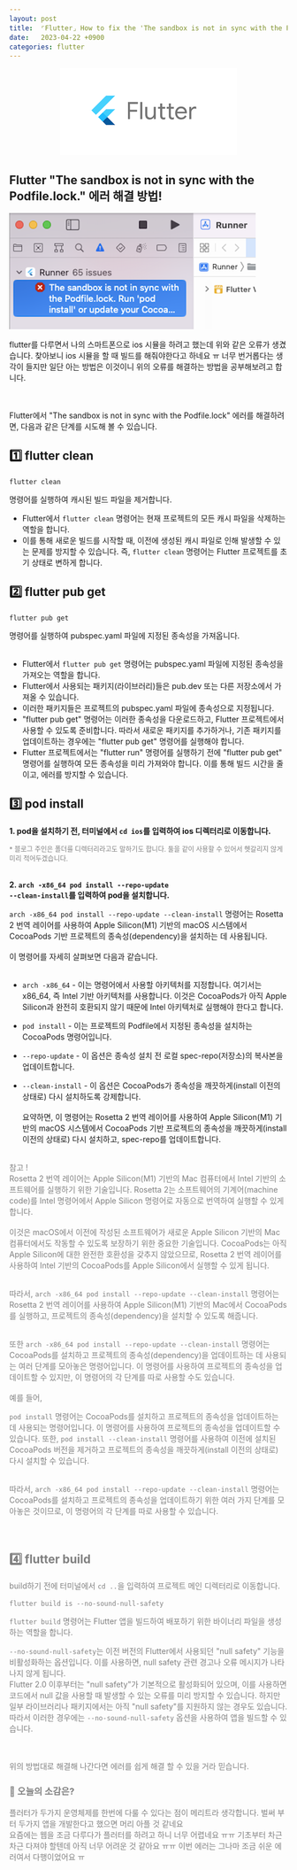 ```yaml
---
layout: post
title:  ⌜Flutter⌟ How to fix the 'The sandbox is not in sync with the Podfile.lock' error in Flutter
date:   2023-04-22 +0900
categories: flutter
---
```


<!-- 똑같은 카테고리여서 post 4 사진 그대로 가져왔음-->
<center>
  <img src="https://github.com/201960003/study_blog/blob/main/img/post8/flutter.png?raw=true" alt="main 사진">
</center>

## Flutter "The sandbox is not in sync with the Podfile.lock." 에러 해결 방법!
<img src="https://github.com/201960003/study_blog/blob/main/img/post8/error.png?raw=true" alt="main 사진">

flutter를 다루면서 나의 스마트폰으로 ios 시뮬을 하려고 했는데 위와 같은 오류가 생겼습니다. 찾아보니 ios 시뮬을 할 때 빌드를 해줘야한다고 하네요 ㅠ 너무 번거롭다는 생각이 들지만 일단 아는 방법은 이것이니 위의 오류를 해결하는 방법을 공부해보려고 합니다.
<br>
<br>
<br>

Flutter에서 "The sandbox is not in sync with the Podfile.lock" 에러를 해결하려면, 다음과 같은 단계를 시도해 볼 수 있습니다.

## 1️⃣ flutter clean
```
flutter clean
```

명령어를 실행하여 캐시된 빌드 파일을 제거합니다.

* Flutter에서 `flutter clean` 명령어는 현재 프로젝트의 모든 캐시 파일을 삭제하는 역할을 합니다.
* 이를 통해 새로운 빌드를 시작할 때, 이전에 생성된 캐시 파일로 인해 발생할 수 있는 문제를 방지할 수 있습니다. 즉, `flutter clean` 명령어는 Flutter 프로젝트를 초기 상태로 변하게 합니다.

## 2️⃣ flutter pub get
```
flutter pub get
```

명령어를 실행하여 pubspec.yaml 파일에 지정된 종속성을 가져옵니다.
<br><br>

* Flutter에서 `flutter pub get` 명령어는 pubspec.yaml 파일에 지정된 종속성을 가져오는 역할을 합니다. 
* Flutter에서 사용되는 패키지(라이브러리)들은 pub.dev 또는 다른 저장소에서 가져올 수 있습니다.
* 이러한 패키지들은 프로젝트의 pubspec.yaml 파일에 종속성으로 지정됩니다. 
* "flutter pub get" 명령어는 이러한 종속성을 다운로드하고, Flutter 프로젝트에서 사용할 수 있도록 준비합니다. 따라서 새로운 패키지를 추가하거나, 기존 패키지를 업데이트하는 경우에는 "flutter pub get" 명령어를 실행해야 합니다. 
* Flutter 프로젝트에서는 "flutter run" 명령어를 실행하기 전에 "flutter pub get" 명령어를 실행하여 모든 종속성을 미리 가져와야 합니다. 이를 통해 빌드 시간을 줄이고, 에러를 방지할 수 있습니다.

## 3️⃣ pod install

__1. pod을 설치하기 전, 터미널에서 <code>cd ios</code>를 입력하여 ios 디렉터리로 이동합니다.__

<span style="font-size:12px; color:gray">
* 블로그 주인은 폴더를 디렉터리라고도 말하기도 합니다. 둘을 같이 사용할 수 있어서 헷갈리지 않게 미리 적어두겠습니다.
</span>
<br><br>

__2. <code>arch -x86_64 pod install --repo-update --clean-install</code>를 입력하여 pod을 설치합니다.__

`arch -x86_64 pod install --repo-update --clean-install` 명령어는 Rosetta 2 번역 레이어를 사용하여 Apple Silicon(M1) 기반의 macOS 시스템에서 CocoaPods 기반 프로젝트의 종속성(dependency)을 설치하는 데 사용됩니다.
<br><br>
이 명령어를 자세히 살펴보면 다음과 같습니다.
<br><br>

- `arch -x86_64` - 이는 명령어에서 사용할 아키텍처를 지정합니다. 여기서는 x86_64, 즉 Intel 기반 아키텍처를 사용합니다. 이것은 CocoaPods가 아직 Apple Silicon과 완전히 호환되지 않기 때문에 Intel 아키텍처로 실행해야 한다고 합니다.


- `pod install` - 이는 프로젝트의 Podfile에서 지정된 종속성을 설치하는 CocoaPods 명령어입니다.

- `--repo-update` - 이 옵션은 종속성 설치 전 로컬 spec-repo(저장소)의 복사본을 업데이트합니다.

- `--clean-install` - 이 옵션은 CocoaPods가 종속성을 깨끗하게(install 이전의 상태로) 다시 설치하도록 강제합니다.
<br><br>
요약하면, 이 명령어는 Rosetta 2 번역 레이어를 사용하여 Apple Silicon(M1) 기반의 macOS 시스템에서 CocoaPods 기반 프로젝트의 종속성을 깨끗하게(install 이전의 상태로) 다시 설치하고, spec-repo를 업데이트합니다.
<br><br>

<span style="color: gray;">
참고 !<br>
Rosetta 2 번역 레이어는 Apple Silicon(M1) 기반의 Mac 컴퓨터에서 Intel 기반의 소프트웨어를 실행하기 위한 기술입니다. Rosetta 2는 소프트웨어의 기계어(machine code)를 Intel 명령어에서 Apple Silicon 명령어로 자동으로 번역하여 실행할 수 있게 합니다.
<br><br>
이것은 macOS에서 이전에 작성된 소프트웨어가 새로운 Apple Silicon 기반의 Mac 컴퓨터에서도 작동할 수 있도록 보장하기 위한 중요한 기술입니다. CocoaPods는 아직 Apple Silicon에 대한 완전한 호환성을 갖추지 않았으므로, Rosetta 2 번역 레이어를 사용하여 Intel 기반의 CocoaPods를 Apple Silicon에서 실행할 수 있게 됩니다.
<br><br>

따라서, `arch -x86_64 pod install --repo-update --clean-install` 명령어는 Rosetta 2 번역 레이어를 사용하여 Apple Silicon(M1) 기반의 Mac에서 CocoaPods를 실행하고, 프로젝트의 종속성(dependency)을 설치할 수 있도록 해줍니다.
</span>
<br><br>

또한 `arch -x86_64 pod install --repo-update --clean-install` 명령어는 CocoaPods를 설치하고 프로젝트의 종속성(dependency)을 업데이트하는 데 사용되는 여러 단계를 모아놓은 명령어입니다. 이 명령어를 사용하여 프로젝트의 종속성을 업데이트할 수 있지만, 이 명령어의 각 단계를 따로 사용할 수도 있습니다.
<br><br>
예를 들어,

`pod install` 명령어는 CocoaPods를 설치하고 프로젝트의 종속성을 업데이트하는 데 사용되는 명령어입니다.
이 명령어를 사용하여 프로젝트의 종속성을 업데이트할 수 있습니다.
또한, `pod install --clean-install` 명령어를 사용하여 이전에 설치된 CocoaPods 버전을 제거하고 프로젝트의 종속성을 깨끗하게(install 이전의 상태로) 다시 설치할 수 있습니다.
<br><br>

따라서, `arch -x86_64 pod install --repo-update --clean-install` 명령어는 CocoaPods를 설치하고 프로젝트의 종속성을 업데이트하기 위한 여러 가지 단계를 모아놓은 것이므로, 이 명령어의 각 단계를 따로 사용할 수 있습니다.
<br>
<br>
<br>

## 4️⃣ flutter build
build하기 전에 터미널에서 `cd ..`을 입력하여 프로젝트 메인 디렉터리로 이동합니다.

```
flutter build is --no-sound-null-safety
```


`flutter build` 명령어는 Flutter 앱을 빌드하여 배포하기 위한 바이너리 파일을 생성하는 역할을 합니다. 
<br>

`--no-sound-null-safety`는 이전 버전의 Flutter에서 사용되던 "null safety" 기능을 비활성화하는 옵션입니다.
이를 사용하면, null safety 관련 경고나 오류 메시지가 나타나지 않게 됩니다. 
<br>
Flutter 2.0 이후부터는 "null safety"가 기본적으로 활성화되어 있으며, 이를 사용하면 코드에서 null 값을 사용할 때 발생할 수 있는 오류를 미리 방지할 수 있습니다. 하지만 일부 라이브러리나 패키지에서는 아직 "null safety"를 지원하지 않는 경우도 있습니다.
따라서 이러한 경우에는 `--no-sound-null-safety` 옵션을 사용하여 앱을 빌드할 수 있습니다.
<br>
<br>
<br>


위의 방법대로 해결해 나간다면 에러를 쉽게 해결 할 수 있을 거라 믿습니다.




### 🧐 오늘의 소감은?
플러터가 두가지 운영체제를 한번에 다룰 수 있다는 점이 메리트라 생각합니다. 벌써 부터 두가지 앱을 개발한다고 했으면 머리 아플 것 같네요<br>
요즘에는 웹을 조금 다루다가 플러터를 하려고 하니 너무 어렵네요 ㅠㅠ 기초부터 차근차근 다져야 할텐데 아직 너무 어려운 것 같아요 ㅠㅠ
이번 에러는 그나마 조금 쉬운 에러여서 다행이었어요 ㅠ

